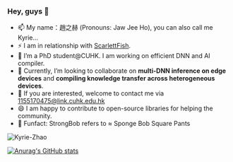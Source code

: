 ### Hey, guys 👋

- 📫 My name：趙之赫 (Pronouns: Jaw Jee Ho), you can also call me Kyrie...
- ⚡ I am in relationship with ️[ScarlettFish](https://media-exp1.licdn.com/dms/image/C5603AQE8W8lkA6DdHg/profile-displayphoto-shrink_800_800/0/1637685463165?e=1666828800&v=beta&t=qrdVFKARcT3JLXerWLGDg0DnMsebptM3RLj6CCDah1w).
- 💬 I’m a PhD student@CUHK. I am working on efficient DNN and AI compiler. 
- 👯 Currently, I’m looking to collaborate on **multi-DNN inference on edge devices** and **compiling knowledge transfer across heterogeneous devices**.
- 🔭 If you are interested, welcome to contact me via 1155170475@link.cuhk.edu.hk
- 😄 I am happy to contribute to open-source libraries for helping the community. 
- 🌱 Funfact: StrongBob refers to ≈ Sponge Bob Square Pants

<p align="left"> <img src="https://komarev.com/ghpvc/?username=Kyrie-Zhao&label=Profile%20views&color=b46cff&style=plastic" alt="Kyrie-Zhao" /> </p>

[![Anurag's GitHub stats](https://github-readme-stats.vercel.app/api?username=Kyrie-Zhao)](https://github.com/anuraghazra/github-readme-stats)
